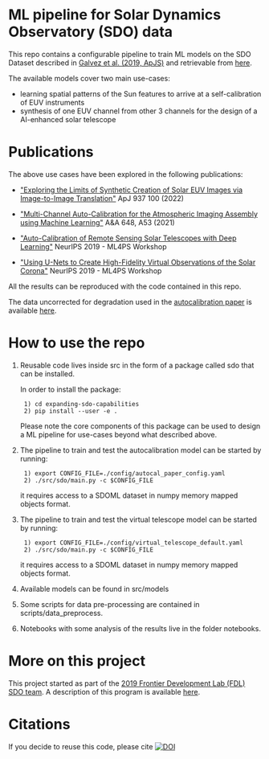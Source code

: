 # ML pipeline for Solar Dynamics Observatory (SDO) data
This repo contains a configurable pipeline to train ML models on the SDO Dataset described in 
[Galvez et al. (2019, ApJS)](https://iopscience.iop.org/article/10.3847/1538-4365/ab1005) and retrievable from 
 [here](https://github.com/fluxtransport/SDOML).
 
The available models cover two main use-cases:
* learning spatial patterns of the Sun features to arrive at a self-calibration of EUV instruments
* synthesis of one EUV channel from other 3 channels for the design of a AI-enhanced solar telescope

# Publications

The above use cases have been explored in the following publications:

* ["Exploring the Limits of Synthetic Creation of Solar EUV Images via Image-to-Image Translation"](https://iopscience.iop.org/article/10.3847/1538-4357/ac867b/meta)
  ApJ 937 100 (2022) 
 
* ["Multi-Channel Auto-Calibration for the Atmospheric Imaging Assembly using Machine Learning"](https://www.aanda.org/articles/aa/abs/2021/04/aa40051-20/aa40051-20.html)
  A&A 648, A53 (2021)

* ["Auto-Calibration of Remote Sensing Solar Telescopes with Deep Learning"](https://arxiv.org/abs/1911.04008)
   NeurIPS 2019 - ML4PS Workshop

* ["Using U-Nets to Create High-Fidelity Virtual Observations of the Solar Corona"](https://arxiv.org/abs/1911.04006)
  NeurIPS 2019 - ML4PS Workshop

All the results can be reproduced with the code contained in this repo.

The data uncorrected for degradation used in the [autocalibration paper](https://arxiv.org/abs/1911.04008) is 
available [here](https://zenodo.org/record/4430801#.X_xiP-lKhmE).

# How to use the repo

1) Reusable code lives inside src in the form of a package called sdo that can be installed. 
    
    In order to install the package:
    
        1) cd expanding-sdo-capabilities
        2) pip install --user -e .
   
   Please note the core components of this package can be used to design a ML pipeline for use-cases beyond 
   what described above.
        
2) The pipeline to train and test the autocalibration  model can be started by running:
   
        1) export CONFIG_FILE=./config/autocal_paper_config.yaml 
        2) ./src/sdo/main.py -c $CONFIG_FILE 

    it requires access to a SDOML dataset in numpy memory mapped objects format.

3) The pipeline to train and test the virtual telescope model can be started by running:
   
        1) export CONFIG_FILE=./config/virtual_telescope_default.yaml 
        2) ./src/sdo/main.py -c $CONFIG_FILE 

    it requires access to a SDOML dataset in numpy memory mapped objects format.
    
4) Available models can be found in src/models
    
5) Some scripts for data pre-processing are contained in scripts/data_preprocess.
 
6) Notebooks with some analysis of the results live in the folder notebooks.

# More on this project 
This project started as part of the [2019 Frontier Development Lab (FDL) SDO team](https://frontierdevelopmentlab.org/2019-sdo). 
A description of this program is available [here](https://frontierdevelopmentlab.org/about-1).

# Citations
If you decide to reuse this code, please cite [![DOI](https://zenodo.org/badge/DOI/10.5281/zenodo.6954828.svg)](https://doi.org/10.5281/zenodo.6954828)


